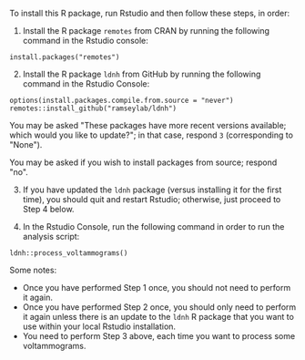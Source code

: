 To install this R package, run Rstudio and then follow these steps, in order:

1. Install the R package `remotes` from CRAN by running the following command in the Rstudio console:

```install.packages("remotes")```

2. Install the R package `ldnh` from GitHub by running the following command in the Rstudio Console:

```
options(install.packages.compile.from.source = "never")
remotes::install_github("ramseylab/ldnh")
```

You may be asked "These packages have more recent versions
available; which would you like to update?"; in that case,
respond `3` (corresponding to "None").

You may be asked if you wish to install packages from source; respond "no".

3. If you have updated the `ldnh` package (versus installing it for the first time),
you should quit and restart Rstudio; otherwise, just proceed to Step 4 below.

4. In the Rstudio Console, run the following command in order to run the analysis script:

```ldnh::process_voltammograms()```

Some notes:

- Once you have performed Step 1 once, you should not need to perform it again.
- Once you have performed Step 2 once, you should only need to perform it again
unless there is an update to the `ldnh` R package that you want to use within
your local Rstudio installation.
- You need to perform Step 3 above, each time you want to process some voltammograms.

